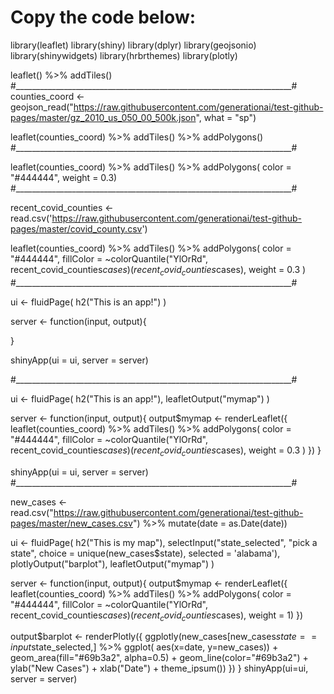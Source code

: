 # Copy the code below:


library(leaflet)
library(shiny)
library(dplyr)
library(geojsonio)
library(shinywidgets)
library(hrbrthemes)
library(plotly)

leaflet() %>%
  addTiles()
#_____________________________________________________________________#
counties_coord <- geojson_read("https://raw.githubusercontent.com/generationai/test-github-pages/master/gz_2010_us_050_00_500k.json", what = "sp")

leaflet(counties_coord) %>%
  addTiles() %>%
  addPolygons()
#_____________________________________________________________________#

leaflet(counties_coord) %>%
  addTiles() %>%
  addPolygons(
    color = "#444444",
    weight = 0.3)
#_____________________________________________________________________#

recent_covid_counties <- read.csv('https://raw.githubusercontent.com/generationai/test-github-pages/master/covid_county.csv')

leaflet(counties_coord) %>% 
  addTiles() %>%
  addPolygons(
    color = "#444444",
    fillColor = ~colorQuantile("YlOrRd", recent_covid_counties$cases)(recent_covid_counties$cases), 
    weight = 0.3
  )
#_____________________________________________________________________#

ui <- fluidPage(
  h2("This is an app!")
)

server <- function(input, output){
  
}

shinyApp(ui = ui, server = server)

#_____________________________________________________________________#

ui <- fluidPage(
  h2("This is an app!"),
  leafletOutput("mymap")
)

server <- function(input, output){
  output$mymap <- renderLeaflet({
    leaflet(counties_coord) %>% 
      addTiles() %>%
      addPolygons(
        color = "#444444",
        fillColor = ~colorQuantile("YlOrRd", recent_covid_counties$cases)(recent_covid_counties$cases), 
        weight = 0.3
      )
  })
}

shinyApp(ui = ui, server = server)
#_____________________________________________________________________#

new_cases <- read.csv("https://raw.githubusercontent.com/generationai/test-github-pages/master/new_cases.csv") %>%
  mutate(date = as.Date(date))

ui <- fluidPage(
  h2("This is my map"),
  selectInput("state_selected", 
              "pick a state",
              choice = unique(new_cases$state),
              selected = 'alabama'),
  plotlyOutput("barplot"),
  leafletOutput("mymap")
)

server <- function(input, output){
  output$mymap <- renderLeaflet({
    leaflet(counties_coord) %>%
      addTiles() %>%
      addPolygons(
        color = "#444444",
        fillColor = ~colorQuantile("YlOrRd", recent_covid_counties$cases)(recent_covid_counties$cases),
        weight = 1)
  })
  
  output$barplot <- renderPlotly({
    ggplotly(new_cases[new_cases$state==input$state_selected,] %>% 
               ggplot( aes(x=date, y=new_cases)) +
               geom_area(fill="#69b3a2", alpha=0.5) +
               geom_line(color="#69b3a2") +
               ylab("New Cases") +
               xlab("Date") +
               theme_ipsum())
  })
}
shinyApp(ui=ui, server = server)

